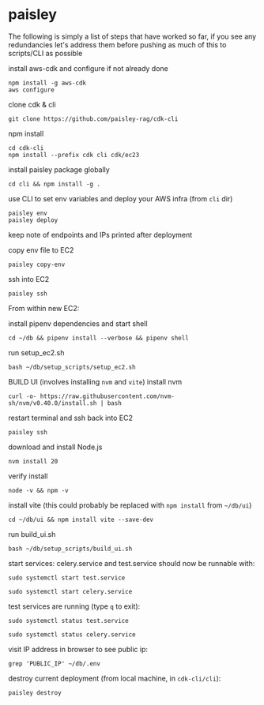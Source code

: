 # paisley

The following is simply a list of steps that have worked so far, if you see any redundancies let's address them before pushing as much of this to scripts/CLI as possible


install aws-cdk and configure if not already done
```
npm install -g aws-cdk
aws configure
```

clone cdk & cli
```
git clone https://github.com/paisley-rag/cdk-cli
```


npm install
```
cd cdk-cli
npm install --prefix cdk cli cdk/ec23
```

install paisley package globally
```
cd cli && npm install -g .
```


use CLI to set env variables and deploy your AWS infra (from `cli` dir)
```
paisley env
paisley deploy
```
keep note of endpoints and IPs printed after deployment

copy env file to EC2
```
paisley copy-env
```

ssh into EC2
```
paisley ssh
```


From within new EC2:

install pipenv dependencies and start shell
```
cd ~/db && pipenv install --verbose && pipenv shell 
```

run setup_ec2.sh
```
bash ~/db/setup_scripts/setup_ec2.sh
```


BUILD UI (involves installing `nvm` and `vite`)
install nvm
```
curl -o- https://raw.githubusercontent.com/nvm-sh/nvm/v0.40.0/install.sh | bash
```

restart terminal and ssh back into EC2
```
paisley ssh
```

download and install Node.js
```
nvm install 20
```

verify install
```
node -v && npm -v
```

install vite (this could probably be replaced with `npm install` from `~/db/ui`)
```
cd ~/db/ui && npm install vite --save-dev
```

run build_ui.sh
```
bash ~/db/setup_scripts/build_ui.sh
```

start services:
celery.service and test.service should now be runnable with:
```
sudo systemctl start test.service
```
```
sudo systemctl start celery.service
```

test services are running (type `q` to exit):
```
sudo systemctl status test.service
```
```
sudo systemctl status celery.service
```


visit IP address in browser
to see public ip:
```
grep 'PUBLIC_IP' ~/db/.env
```


destroy current deployment (from local machine, in `cdk-cli/cli`):
```
paisley destroy
```